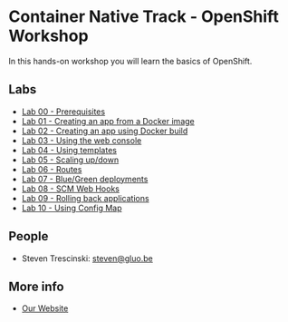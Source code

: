 # Container Native Track - OpenShift Workshop

In this hands-on workshop you will learn the basics of OpenShift.

## Labs

* [Lab 00 - Prerequisites](lab-00)
* [Lab 01 - Creating an app from a Docker image](lab-01)
* [Lab 02 - Creating an app using Docker build](lab-02)
* [Lab 03 - Using the web console](lab-03)
* [Lab 04 - Using templates](lab-04)
* [Lab 05 - Scaling up/down](lab-05)
* [Lab 06 - Routes](lab-06)
* [Lab 07 - Blue/Green deployments](lab-07)
* [Lab 08 - SCM Web Hooks](lab-08)
* [Lab 09 - Rolling back applications](lab-09)
* [Lab 10 - Using Config Map](lab-10)

## People 

* Steven Trescinski: steven@gluo.be

## More info 

* [Our Website](http://www.gluo.be)